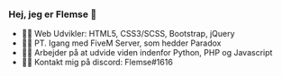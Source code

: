 ### Hej, jeg er Flemse 👋

- 👨‍💻 Web Udvikler: HTML5, CSS3/SCSS, Bootstrap, jQuery
- 👨‍💻 PT. Igang med FiveM Server, som hedder Paradox
- 👨‍💻 Arbejder på at udvide viden indenfor Python, PHP og Javascript
- 👨‍💻 Kontakt mig på discord: Flemse#1616
